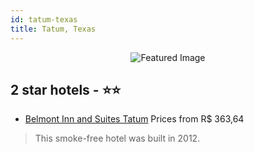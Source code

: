 ```yaml
---
id: tatum-texas
title: Tatum, Texas
---
```


<center><img src="https://i.travelapi.com/hotels/6000000/5570000/5567200/5567160/3e8df4fd_z.jpg" alt="Featured Image" /></center>


##  2 star hotels - ⭐️⭐️

-    [Belmont Inn and Suites Tatum](https://us.hurb.com/hotels/tatum/belmont-inn-and-suites-tatum-JNP-JP561936?cmp=18055) Prices from R$ 363,64
   > This smoke-free hotel was built in 2012.
